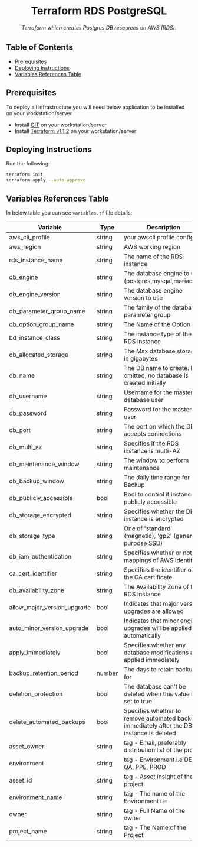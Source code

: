 <h1 align="center">Terraform RDS PostgreSQL </h1>

<h6 align="center">Terraform which creates Postgres DB resources on AWS (RDS).</h6>

## Table of Contents

- [Prerequisites](#prerequisites)
- [Deploying Instructions](#deploying-instructions)
- [Variables References Table](#variables-references-table)

## Prerequisites
To deploy all infrastructure you will need below application to be installed on your workstation/server
+ Install [GIT](https://github.com/git-guides/install-git) on your workstation/server
+ Install [Terraform v1.1.2](https://learn.hashicorp.com/tutorials/terraform/install-cli) on your workstation/server


## Deploying Instructions

  Run the following:
   ```bash
   terraform init
   terraform apply --auto-approve
   ```

## Variables References Table

In below table you can see `variables.tf` file details:

| Variable | Type | Description |
| -------- | ---- | ----------- |
| aws_cli_profile | string | your awscli profile config |
| aws_region | string | AWS working region |
| rds_instance_name | string | The name of the RDS instance |
| db_engine | string | The database engine to use (postgres,mysqal,mariadb...)|
| db_engine_version | string | The database engine version to use |
| db_parameter_group_name | string | The family of the database parameter group |
| db_option_group_name | string | The Name of the Option |
| bd_instance_class | string | The instance type of the RDS instance |
| db_allocated_storage | string | The Max database storage in gigabytes |
| db_name | string | The DB name to create. If omitted, no database is created initially |
| db_username | string | Username for the master database user |
| db_password | string | Password for the master DB user |
| db_port | string | The port on which the DB accepts connections |
| db_multi_az | string | Specifies if the RDS instance is multi-AZ |
| db_maintenance_window | string | The window to perform maintenance |
| db_backup_window | string | The daily time range for DB Backup|
| db_publicly_accessible | bool | Bool to control if instance is publicly accessible |
| db_storage_encrypted | string | Specifies whether the DB instance is encrypted |
| db_storage_type | string | One of 'standard' (magnetic), 'gp2' (general purpose SSD) |
| db_iam_authentication | string | Specifies whether or not the mappings of AWS Identity|
| ca_cert_identifier | string | Specifies the identifier of the CA certificate|
| db_availability_zone | string | The Availability Zone of the RDS instance |
| allow_major_version_upgrade | bool | Indicates that major version upgrades are allowed |
| auto_minor_version_upgrade | bool | Indicates that minor engine upgrades will be applied automatically |
| apply_immediately | bool | Specifies whether any database modifications are applied immediately |
| backup_retention_period | number | The days to retain backups for |
| deletion_protection | bool | The database can't be deleted when this value is set to true |
| delete_automated_backups | bool | Specifies whether to remove automated backups immediately after the DB instance is deleted |
| asset_owner | string  | tag - Email, preferably distribution list of the project |
| environment | string | tag - Environment i.e DEV, QA, PPE, PROD |
| asset_id | string | tag - Asset insight of the project |
| environment_name | string | tag - The name of the Environment i.e |
| owner | string |tag - Full Name of the owner |
| project_name | string| tag - The Name of the Project |

